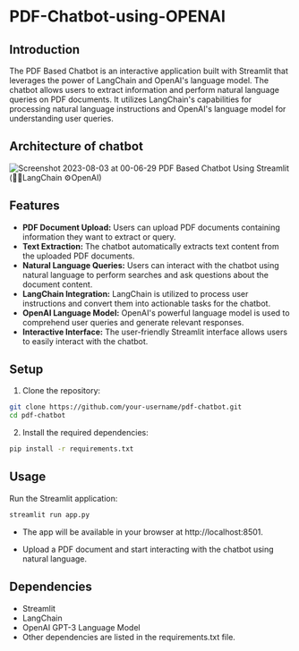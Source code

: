 # PDF-Chatbot-using-OPENAI

## Introduction

The PDF Based Chatbot is an interactive application built with Streamlit that leverages the power of LangChain and OpenAI's language model. The chatbot allows users to extract information and perform natural language queries on PDF documents. It utilizes LangChain's capabilities for processing natural language instructions and OpenAI's language model for understanding user queries.

## Architecture of chatbot

![Screenshot 2023-08-03 at 00-06-29 PDF Based Chatbot Using Streamlit (🦜️🔗LangChain ⚙OpenAI)](https://github.com/MadhavJain0119/PDF-Chatbot-using-OPENAI/assets/82666405/31a21778-98a0-4831-bd73-e7ce12a4b011)

## Features

- **PDF Document Upload:** Users can upload PDF documents containing information they want to extract or query.
- **Text Extraction:** The chatbot automatically extracts text content from the uploaded PDF documents.
- **Natural Language Queries:** Users can interact with the chatbot using natural language to perform searches and ask questions about the document content.
- **LangChain Integration:** LangChain is utilized to process user instructions and convert them into actionable tasks for the chatbot.
- **OpenAI Language Model:** OpenAI's powerful language model is used to comprehend user queries and generate relevant responses.
- **Interactive Interface:** The user-friendly Streamlit interface allows users to easily interact with the chatbot.

## Setup

1. Clone the repository:

```bash
git clone https://github.com/your-username/pdf-chatbot.git
cd pdf-chatbot
```

2. Install the required dependencies:

```bash
pip install -r requirements.txt
```

## Usage

Run the Streamlit application:

``` bash
streamlit run app.py
``` 

- The app will be available in your browser at http://localhost:8501.

- Upload a PDF document and start interacting with the chatbot using natural language.

## Dependencies

- Streamlit
- LangChain
- OpenAI GPT-3 Language Model
- Other dependencies are listed in the requirements.txt file.
